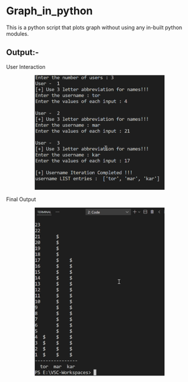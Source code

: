 # Graph_in_python
This is a python script that plots graph without using any in-built python modules.


## Output:-


<p>User Interaction</p>
<p align="center">
  <img src=https://github.com/darkrai069/Graph_in_python/blob/main/img/out-2.png width="350" title="hover text">
</p>


<p>Final Output</p>
<p align="center">
  <img src=https://github.com/darkrai069/Graph_in_python/blob/main/img/out-1.png width="350" alt="accessibility text"
</p>
